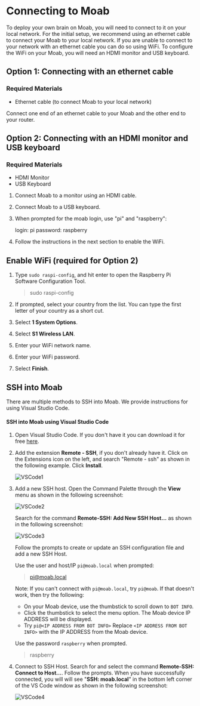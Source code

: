 # Connecting to Moab

To deploy your own brain on Moab, you will need to connect to it on your
local network. For the initial setup, we recommend using an ethernet
cable to connect your Moab to your local network. If you are unable to
connect to your network with an ethernet cable you can do so using WiFi.
To configure the WiFi on your Moab, you will need an HDMI monitor and
USB keyboard.

## Option 1: Connecting with an ethernet cable

### Required Materials

- Ethernet cable (to connect Moab to your local network)

Connect one end of an ethernet cable to your Moab and the other end to
your router.

## Option 2: Connecting with an HDMI monitor and USB keyboard

### Required Materials

- HDMI Monitor
- USB Keyboard

1. Connect Moab to a monitor using an HDMI cable.

2. Connect Moab to a USB keyboard.

3. When prompted for the moab login, use "pi" and "raspberry":

    login: pi
    password: raspberry

4. Follow the instructions in the next section to enable the WiFi.

## Enable WiFi (required for Option 2)

1. Type `sudo raspi-config`, and hit enter to open the Raspberry Pi
Software Configuration Tool.

    >sudo raspi-config

2. If prompted, select your country from the list. You can type the
first letter of your country as a short cut.

3. Select **1 System Options**.

4. Select **S1 Wireless LAN**.

5. Enter your WiFi network name.

6. Enter your WiFi password.

7. Select **Finish**.

## SSH into Moab

There are multiple methods to SSH into Moab. We provide instructions for
using Visual Studio Code.

#### SSH into Moab using Visual Studio Code

1. Open Visual Studio Code. If you don't have it you can download it for
free [here](https://code.visualstudio.com/).

2. Add the extension **Remote - SSH**, if you don't already have it.
Click on the Extensions icon on the left, and search "Remote - ssh" as
shown in the following example. Click **Install**.

   ![VSCode1](images/VSCode1.png)

3. Add a new SSH host. Open the Command Palette through the **View**
menu as shown in the following screenshot:

    ![VSCode2](images/VSCode2.png)

    Search for the command **Remote-SSH: Add New SSH Host...** as shown
    in the following screenshot:

    ![VSCode3](images/VSCode3.png)

    Follow the prompts to create or update an SSH configuration file and
    add a new SSH Host. 

    Use the user and host/IP `pi@moab.local` when prompted:

    >pi@moab.local
    
   Note: If you can't connect with `pi@moab.local`, try `pi@moab`. If that doesn't work, then try the following:
   
   * On your Moab device, use the thumbstick to scroll down to `BOT INFO`.
   * Click the thumbstick to select the menu option. The Moab device IP ADDRESS will be displayed.
   * Try `pi@<IP ADDRESS FROM BOT INFO>` Replace `<IP ADDRESS FROM BOT INFO>` with the IP ADDRESS from the Moab device.   

    Use the password `raspberry` when prompted.

    >raspberry

4. Connect to SSH Host. Search for and select the command **Remote-SSH:
Connect to Host...**. Follow the prompts. When you have successfully
connected, you will will see "**SSH: moab.local**" in the bottom left
corner of the VS Code window as shown in the following screenshot:

    ![VSCode4](images/VSCode4.png)

